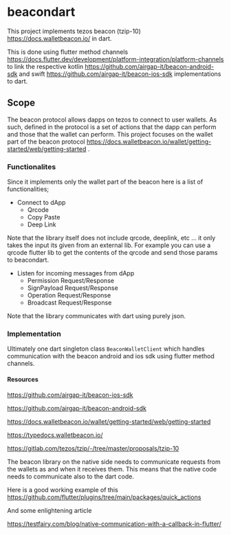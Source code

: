 # beacondart

This project implements tezos beacon (tzip-10) https://docs.walletbeacon.io/ in dart.

This is done using flutter method channels https://docs.flutter.dev/development/platform-integration/platform-channels to link the respective kotlin https://github.com/airgap-it/beacon-android-sdk  and swift https://github.com/airgap-it/beacon-ios-sdk  implementations to dart.

## Scope

The beacon protocol allows dapps on tezos to connect to user wallets. As such, defined in the protocol is a set of actions that the dapp can perform and those that the wallet can perform. This project focuses on the wallet part of the beacon protocol https://docs.walletbeacon.io/wallet/getting-started/web/getting-started .

### Functionalites

Since it implements only the wallet part of the beacon here is a list of functionalities;

- Connect to dApp
    - Qrcode
    - Copy Paste
    - Deep Link

Note that the library itself does not include qrcode, deeplink, etc ... it only takes the input its given from an external lib.
For example you can use a qrcode flutter lib to get the contents of the qrcode and send those params to beacondart.

- Listen for incoming messages from dApp
    - Permission Request/Response
    - SignPayload Request/Response
    - Operation Request/Response
    - Broadcast Request/Response

Note that the library communicates with dart using purely json. 


### Implementation

Ultimately one dart singleton class `BeaconWalletClient` which handles communication with the beacon android and ios sdk using flutter method channels.

#### Resources

https://github.com/airgap-it/beacon-ios-sdk

https://github.com/airgap-it/beacon-android-sdk

https://docs.walletbeacon.io/wallet/getting-started/web/getting-started

https://typedocs.walletbeacon.io/

https://gitlab.com/tezos/tzip/-/tree/master/proposals/tzip-10



The beacon library on the native side needs to communicate requests from the wallets as and when it receives them. This means that the native code needs to communicate also to the dart code.

Here is a good working example of this https://github.com/flutter/plugins/tree/main/packages/quick_actions 
 
And some enlightening article

https://testfairy.com/blog/native-communication-with-a-callback-in-flutter/



